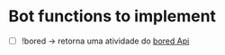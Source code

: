 # Bot functions to implement

- [ ] !bored -> retorna uma atividade do [bored Api](https://www.boredapi.com/)
